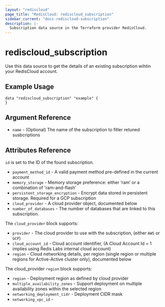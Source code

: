 ```yaml
---
layout: "rediscloud"
page_title: "RedisCloud: rediscloud_subscription"
sidebar_current: "docs-rediscloud-subscription"
description: |-
  Subscription data source in the Terraform provider RedisCloud.
---
```


# rediscloud_subscription

Use this data source to get the details of an existing subscription wihtin your RedisCloud account.

## Example Usage

```hcl
data "rediscloud_subscription" "example" {
}
```

## Argument Reference

* `name` - (Optional) The name of the subscription to fitler retuned susbcriptions

## Attributes Reference

`id` is set to the ID of the found subscription.

* `payment_method_id` - A valid payment method pre-defined in the current account
* `memory_storage` - Memory storage preference: either ‘ram’ or a combination of 'ram-and-flash’
* `persistent_storage_encryption` - Encrypt data stored in persistent storage. Required for a GCP subscription
* `cloud_provider` - A cloud provider object, documented below
* `number_of_databases` - The number of databases that are linked to this subscription. 

The `cloud_provider` block supports:

* `provider` - The cloud provider to use with the subscription, (either `AWS` or `GCP`)
* `cloud_account_id` - Cloud account identifier, (A Cloud Account Id = 1 implies using Redis Labs internal cloud account)
* `region` - Cloud networking details, per region (single region or multiple regions for Active-Active cluster only), documented below

The cloud_provider `region` block supports:

* `region` - Deployment region as defined by cloud provider
* `multiple_availability_zones` - Support deployment on multiple availability zones within the selected region
* `networking_deployment_cidr` - Deployment CIDR mask
* `networking_vpc_id` - 
